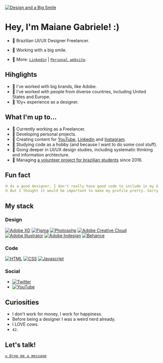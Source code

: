[![Design and a Big Smile](https://quackredacao.com.br/maiane-files/maiane-github-cover.png)](https://sheisacreative.com/)

# Hey, I'm Maiane Gabriele! :)

- 🌠 Brazilian UI/UX Designer Freelancer.
- 🌠 Working with a big smile.

- 🌠 More: [`Linkedin`](https://www.linkedin.com/in/sheisacreative/) | [`Personal website`](https://sheisacreative.com/).


## Hihglights

- 🌠 I've worked with big brands, like Adobe.
- 🌠 I've worked with people from diverse countries, including United States and Europe.
- 🌠 10y+ experience as a designer. 

## What I'm up to...

- 🌠 Currently working as a Freelancer.
- 🌠 Developing personal projects.
- 🌠 Creating content for [YouTube](https://youtube.com/c/sheisacreative), [Linkedin](https://www.linkedin.com/in/sheisacreative/) and [Instagram](https://www.instagram.com/sheisacreative/).
- 🌠 Studying code as a hobby (and because I want to do some cool stuff).
- 🌠 Going deeper in UI/UX design studies, including systematic thinking and information archtecture.
- 🌠 Managing [a volunteer project for brazilian students](https://quackredacao.com.br/) since 2016.

## Fun fact
```yaml
🤓 As a good designer, I don't really have good code to include in my GitHub.
🤓 But I thought it would be important to make my profile pretty. Sorry, people.
```
## My stack

### Design
[![Adobe XD](https://img.shields.io/badge/Adobe%20XD-470137?style=for-the-badge&logo=Adobe%20XD&logoColor=#FF61F6)](#)
[![Figma](https://img.shields.io/badge/Figma-F24E1E?style=for-the-badge&logo=figma&logoColor=white)](#)
[![Photosohp](https://img.shields.io/badge/Adobe%20Photoshop-31A8FF?style=for-the-badge&logo=Adobe%20Photoshop&logoColor=black)](#)
[![Adobe Creative Cloud](https://img.shields.io/badge/Adobe%20Creative%20Cloud-DA1F26?style=for-the-badge&logo=Adobe%20Creative%20Cloud&logoColor=white)](#)
[![Adobe Illustrator](https://img.shields.io/badge/Adobe%20Illustrator-FF9A00?style=for-the-badge&logo=adobe%20illustrator&logoColor=white)](#)
[![Adobe Indesign](https://img.shields.io/badge/Adobe%20InDesign-FF3366?style=for-the-badge&logo=Adobe%20InDesign&logoColor=white)](#)
[![Behance](https://img.shields.io/badge/Behance-0054F7?style=for-the-badge&logo=behance&logoColor=white)](https://www.behance.net/sheisacreative)

### Code
[![HTML](https://img.shields.io/badge/HTML5-E34F26?style=for-the-badge&logo=html5&logoColor=white)](#) 
[![CSS](https://img.shields.io/badge/CSS3-1572B6?style=for-the-badge&logo=css3&logoColor=white)](#) 
[![Javascript](https://img.shields.io/badge/JavaScript-323330?style=for-the-badge&logo=javascript&logoColor=F7DF1)](#) 

### Social
- [![Twitter](https://img.shields.io/twitter/follow/sheisacreative?style=social)](https://twitter.com/sheisacreative)
- [![YouTube](https://img.shields.io/youtube/channel/subscribers/UCC5G7ghkZh7NTHMEmigH2Aw)](https://youtube.com/c/sheisacreative)


## Curiosities

- I don't work for money, I work for happiness.
- Before being a designer I was a weird nerd already.
- I LOVE cows.
- `42.`

## Let's talk!

[`✉️ Drop me a message`](https://sheisacreative.com/contact/)
